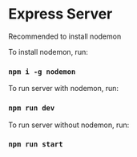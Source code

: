 # Express Server

Recommended to install nodemon

To install nodemon, run:
### `npm i -g nodemon`

To run server with nodemon, run:
### `npm run dev`

To run server without nodemon, run:
### `npm run start`
